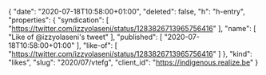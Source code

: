 {
  "date": "2020-07-18T10:58:00+01:00",
  "deleted": false,
  "h": "h-entry",
  "properties": {
    "syndication": [
      "https://twitter.com/izzyolaseni/status/1283826713965756416"
    ],
    "name": [
      "Like of @izzyolaseni's tweet"
    ],
    "published": [
      "2020-07-18T10:58:00+01:00"
    ],
    "like-of": [
      "https://twitter.com/izzyolaseni/status/1283826713965756416"
    ]
  },
  "kind": "likes",
  "slug": "2020/07/vtefg",
  "client_id": "https://indigenous.realize.be"
}
